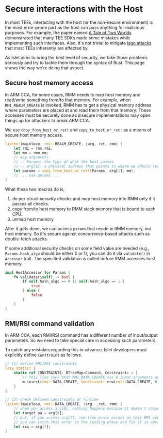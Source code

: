 # Secure interactions with the Host

In most TEEs, interacting with the host (or the non-secure environment) is the most error-prone part
as the host can pass anything for malicious purposes.
For example, the paper named [A Tale of Two Worlds](https://people.cs.kuleuven.be/~jo.vanbulck/ccs19-tale.pdf) demonstrated that
many TEE SDKs made some mistakes while implementing such interfaces.
Also, it's not trivial to mitigate [Iago attacks](https://hovav.net/ucsd/dist/iago.pdf) that most TEEs inherently are affected by.

As Islet aims to bring the best level of security, we take those problems seriously and try to tackle them through the syntax of Rust.
This page shows the way we're doing that aspect.

## Secure host memory access

In ARM CCA, for some cases, RMM needs to map host memory and read/write something from/to that memory.
For example, when `RMI_REALM_CREATE` is invoked, RMM has to get a physical memory address where parameters are placed at
and read them from that memory.
These accesses must be securely done as insecure implementations may open things up for attackers to break ARM CCA.

We use `copy_from_host_or_ret!` and `copy_to_host_or_ret!` as a means of secure host memory access.
```rust
listen!(mainloop, rmi::REALM_CREATE, |arg, ret, rmm| {
    let rmi = rmm.rmi;
    let mm = rmm.mm;
    // key arguments
    // -- Params: the type of what the host passes
    // -- arg[1]: a physical address that points to where we should read from
    let params = copy_from_host_or_ret!(Params, arg[1], mm);
    // ... use params ...
}
```

What these two macros do is,
1. do per-struct security checks and map host memory into RMM only if it passes all checks.
2. copy from/to host memory to RMM stack memory that is bound to each CPU.
3. unmap host memory

After it gets done, we can access `params` that reside in RMM memory, not host memory.
So it's secure against concurrency-based attacks such as double-fetch attacks. 

If some additional security checks on some field value are needed (e.g., `Params.hash_algo` should be either 0 or 1),
you can do it via `validate()` in `Accessor` trait. The specified validation is called before RMM accesses host memory.
```rust
impl HostAccessor for Params {
    fn validate(&self) -> bool {
        if self.hash_algo == 0 || self.hash_algo == 1 {
            true
        } else {
            false
        }
    }
}
```

## RMI/RSI command validation

In ARM CCA, each RMI/RSI command has a different number of input/output parameters.
So we need to take special care in accessing such parameters.

To catch any mistakes regarding this in advance, Islet developers must explicitly define `Constraint` as follows.
```rust
// (1) define RMI/RSI constraints
lazy_static! {
    static ref CONSTRAINTS: BTreeMap<Command, Constraint> = {
        // This line says that RMI_DATA_CREATE has 6 input arguments and 1 output argument.
        m.insert(rmi::DATA_CREATE, Constraint::new(rmi::DATA_CREATE, 6, 1));
    }
}

// (2) check defined constraints at runtime
listen!(mainloop, rmi::DATA_CREATE, |arg, _ret, rmm| {
    // when you access arg[0], nothing happens because it doesn't cause an out-of-bound access.
    let target_pa = arg[0];
    // but, if you access arg[7], run-time panic occurs as this RMI command only has 6 arguments.
    // you can catch this error in the testing phase and fix it in advance.
    let xxx = arg[7];
}
```
